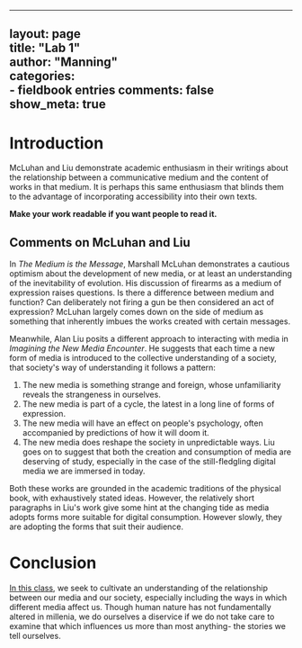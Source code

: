 
---
layout: page  
title: "Lab 1"  
author: "Manning"  
categories:  
    - fieldbook entries 
comments: false  
show_meta: true
---

# Introduction

McLuhan and Liu demonstrate academic enthusiasm in their writings about the relationship between a communicative medium and the content of works in that medium.  It is perhaps this same enthusiasm that blinds them to the advantage of incorporating accessibility into their own texts. 

**Make your work readable if you want people to read it.**

## Comments on McLuhan and Liu

In *The Medium is the Message*, Marshall McLuhan demonstrates a cautious optimism about the development of new media, or at least an understanding of the inevitability of evolution. His discussion of firearms as a medium of expression raises questions. Is there a difference between medium and function? Can deliberately not firing a gun be then considered an act of expression? McLuhan largely comes down on the side of medium as something that inherently imbues the works created with certain messages.

Meanwhile, Alan Liu posits a different approach to interacting with media in *Imagining the New Media Encounter*. He suggests that each time a new form of media is introduced to the collective understanding of a society, that society's way of understanding it follows a pattern:
1. The new media is something strange and foreign, whose unfamiliarity reveals the strangeness in ourselves.
2. The new media is part of a cycle, the latest in a long line of forms of expression.
3. The new media will have an effect on people's psychology, often accompanied by predictions of how it will doom it.
4. The new media does reshape the society in unpredictable ways.
Liu goes on to suggest that both the creation and consumption of media are deserving of study, especially in the case of the still-fledgling digital media we are immersed in today.

Both these works are grounded in the academic traditions of the physical book, with exhaustively stated ideas. However, the relatively short paragraphs in Liu's work give some hint at the changing tide as media adopts forms more suitable for digital consumption. However slowly, they are adopting the forms that suit their audience.

# Conclusion

[In this class](http://rccordell-c386e04e03.drafts.github.io/s18tot//), we seek to cultivate an understanding of the relationship between our media and our society, especially including the ways in which different media affect us. Though  human nature has not fundamentally altered in millenia, we do ourselves a diservice if we do not take care to examine that which influences us more than most anything- the stories we tell ourselves.